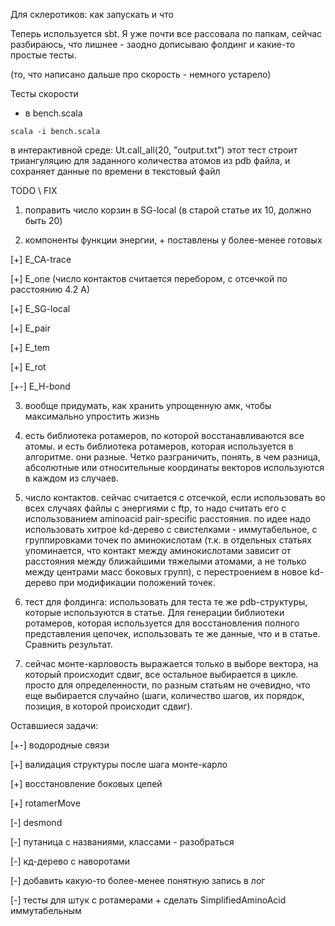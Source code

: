 Для склеротиков: как запускать и что

Теперь используется sbt. Я уже почти все рассовала по папкам, сейчас разбираюсь, что лишнее - заодно дописываю фолдинг и какие-то простые тесты.


(то, что написано дальше про скорость - немного устарело)

Тесты скорости
- в bench.scala
```
scala -i bench.scala
```
в интерактивной среде:
Ut.call_all(20, "output.txt")
этот тест строит триангуляцию для заданного количества атомов из pdb файла, и сохраняет данные по времени в текстовый файл

TODO \ FIX

1. поправить число корзин в SG-local (в старой статье их 10, должно быть 20)

2. компоненты функции энергии, + поставлены у более-менее готовых

[+] E_CA-trace

[+] E_one (число контактов считается перебором, с отсечкой по расстоянию 4.2 A)

[+] E_SG-local

[+] E_pair

[+] E_tem

[+] E_rot

[+-] E_H-bond

3. вообще придумать, как хранить упрощенную амк, чтобы максимально упростить жизнь

4. есть библиотека ротамеров, по которой восстанавливаются все атомы. и есть библиотека ротамеров, которая используется в алгоритме. они разные. Четко разграничить, понять, в чем разница, абсолютные или относительные координаты векторов используются в каждом из случаев.

5. число контактов. сейчас считается с отсечкой, если использовать во всех случаях файлы с энергиями с ftp, то надо считать его с использованием aminoacid pair-specific расстояния.
по идее надо использовать хитрое kd-дерево с свистелками - иммутабельное, с группировками точек по аминокислотам (т.к. в отдельных статьях упоминается, что контакт между аминокислотами зависит от расстояния между ближайшими тяжелыми атомами, а не только между центрами масс боковых групп), с перестроением в новое kd-дерево при модификации положений точек.

5. тест для фолдинга: использовать для теста те же pdb-структуры, которые используются в статье. Для генерации библиотеки ротамеров, которая используется для восстановления полного представления цепочек, использовать те же данные, что и в статье. Сравнить результат.

6. сейчас монте-карловость выражается только в выборе вектора, на который происходит сдвиг, все остальное выбирается в цикле. просто для определенности, по разным статьям не очевидно, что еще выбирается случайно (шаги, количество шагов, их порядок, позиция, в которой происходит сдвиг).

Оставшиеся задачи:

[+-] водородные связи

[+] валидация структуры после шага монте-карло

[+] восстановление боковых цепей

[+] rotamerMove

[-] desmond

[-] путаница с названиями, классами - разобраться

[-] кд-дерево с наворотами

[-] добавить какую-то более-менее понятную запись в лог

[-] тесты для штук с ротамерами + сделать SimplifiedAminoAcid иммутабельным
